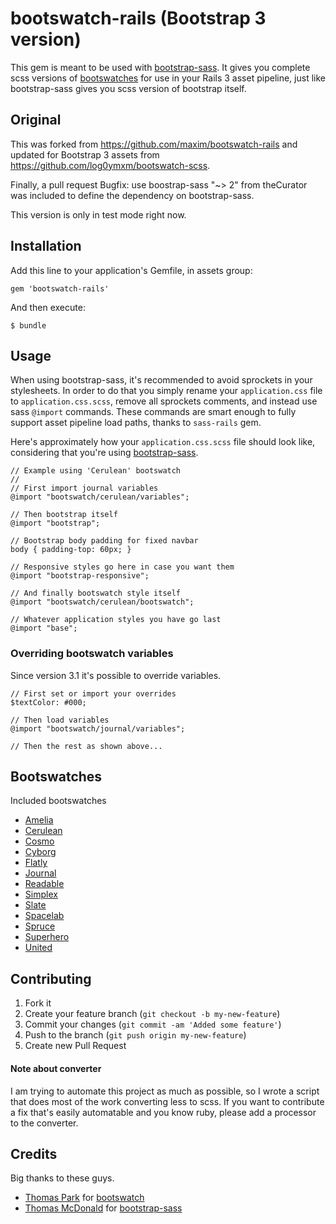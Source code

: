 # bootswatch-rails (Bootstrap 3 version)

This gem is meant to be used with
[bootstrap-sass](https://github.com/thomas-mcdonald/bootstrap-sass). It gives
you complete scss versions of [bootswatches](http://bootswatch.com) for use in
your Rails 3 asset pipeline, just like bootstrap-sass gives you scss version of
bootstrap itself.

## Original
This was forked from https://github.com/maxim/bootswatch-rails and updated for Bootstrap 3 assets from https://github.com/log0ymxm/bootswatch-scss.

Finally, a pull request Bugfix: use boostrap-sass "~> 2" from theCurator was included to define the dependency on bootstrap-sass.

This version is only in test mode right now.
## Installation

Add this line to your application's Gemfile, in assets group:

    gem 'bootswatch-rails'

And then execute:

    $ bundle

## Usage

When using bootstrap-sass, it's recommended to avoid sprockets in your
stylesheets. In order to do that you simply rename your `application.css` file
to `application.css.scss`, remove all sprockets comments, and instead use sass
`@import` commands. These commands are smart enough to fully support asset
pipeline load paths, thanks to `sass-rails` gem.

Here's approximately how your `application.css.scss` file should look like,
considering that you're using
[bootstrap-sass](https://github.com/thomas-mcdonald/bootstrap-sass).

    // Example using 'Cerulean' bootswatch
    //
    // First import journal variables
    @import "bootswatch/cerulean/variables";

    // Then bootstrap itself
    @import "bootstrap";

    // Bootstrap body padding for fixed navbar
    body { padding-top: 60px; }

    // Responsive styles go here in case you want them
    @import "bootstrap-responsive";

    // And finally bootswatch style itself
    @import "bootswatch/cerulean/bootswatch";

    // Whatever application styles you have go last
    @import "base";

### Overriding bootswatch variables

Since version 3.1 it's possible to override variables.

    // First set or import your overrides
    $textColor: #000;

    // Then load variables
    @import "bootswatch/journal/variables";

    // Then the rest as shown above...

## Bootswatches

Included bootswatches

* [Amelia](http://bootswatch.com/2/amelia/)
* [Cerulean](http://bootswatch.com/2/cerulean/)
* [Cosmo](http://bootswatch.com/2/cosmo/)
* [Cyborg](http://bootswatch.com/2/cyborg/)
* [Flatly](http://bootswatch.com/2/flatly/)
* [Journal](http://bootswatch.com/2/journal/)
* [Readable](http://bootswatch.com/2/readable/)
* [Simplex](http://bootswatch.com/2/simplex/)
* [Slate](http://bootswatch.com/2/slate/)
* [Spacelab](http://bootswatch.com/2/spacelab/)
* [Spruce](http://bootswatch.com/2/spruce/)
* [Superhero](http://bootswatch.com/2/superhero/)
* [United](http://bootswatch.com/2/united/)

## Contributing

1. Fork it
2. Create your feature branch (`git checkout -b my-new-feature`)
3. Commit your changes (`git commit -am 'Added some feature'`)
4. Push to the branch (`git push origin my-new-feature`)
5. Create new Pull Request

#### Note about converter
I am trying to automate this project as much as possible, so I wrote a script
that does most of the work converting less to scss. If you want to contribute a
fix that's easily automatable and you know ruby, please add a processor to the
converter.

## Credits

Big thanks to these guys.

* [Thomas Park](http://github.com/thomaspark) for [bootswatch](http://bootswatch.com/)
* [Thomas McDonald](http://github.com/thomas-mcdonald) for [bootstrap-sass](https://github.com/thomas-mcdonald/bootstrap-sass)
